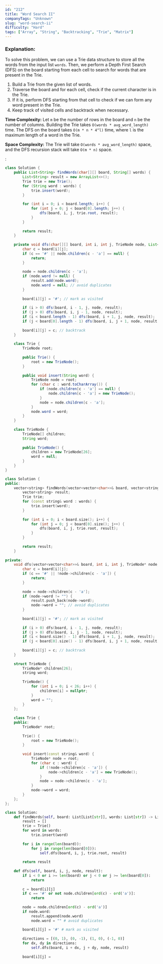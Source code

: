 ```yaml
---
id: "212"
title: "Word Search II"
companyTags: "Unknown"
slug: "word-search-ii"
difficulty: "Hard"
tags: ["Array", "String", "Backtracking", "Trie", "Matrix"]
---
```


### Explanation:
To solve this problem, we can use a Trie data structure to store all the words from the input list `words`. Then, we perform a Depth First Search (DFS) on the board starting from each cell to search for words that are present in the Trie.

1. Build a Trie from the given list of words.
2. Traverse the board and for each cell, check if the current character is in the Trie.
3. If it is, perform DFS starting from that cell to check if we can form any word present in the Trie.
4. Keep track of visited cells and backtrack when necessary.

**Time Complexity:** Let `m` be the number of rows in the board and `n` be the number of columns. Building the Trie takes `O(words * avg_word_length)` time. The DFS on the board takes `O(m * n * 4^l)` time, where `l` is the maximum length of a word in the Trie.

**Space Complexity:** The Trie will take `O(words * avg_word_length)` space, and the DFS recursion stack will take `O(m * n)` space.

:

```java
class Solution {
    public List<String> findWords(char[][] board, String[] words) {
        List<String> result = new ArrayList<>();
        Trie trie = new Trie();
        for (String word : words) {
            trie.insert(word);
        }
        
        for (int i = 0; i < board.length; i++) {
            for (int j = 0; j < board[0].length; j++) {
                dfs(board, i, j, trie.root, result);
            }
        }
        
        return result;
    }
    
    private void dfs(char[][] board, int i, int j, TrieNode node, List<String> result) {
        char c = board[i][j];
        if (c == '#' || node.children[c - 'a'] == null) {
            return;
        }
        
        node = node.children[c - 'a'];
        if (node.word != null) {
            result.add(node.word);
            node.word = null; // avoid duplicates
        }
        
        board[i][j] = '#'; // mark as visited
        
        if (i > 0) dfs(board, i - 1, j, node, result);
        if (j > 0) dfs(board, i, j - 1, node, result);
        if (i < board.length - 1) dfs(board, i + 1, j, node, result);
        if (j < board[0].length - 1) dfs(board, i, j + 1, node, result);
        
        board[i][j] = c; // backtrack
    }
    
    class Trie {
        TrieNode root;
        
        public Trie() {
            root = new TrieNode();
        }
        
        public void insert(String word) {
            TrieNode node = root;
            for (char c : word.toCharArray()) {
                if (node.children[c - 'a'] == null) {
                    node.children[c - 'a'] = new TrieNode();
                }
                node = node.children[c - 'a'];
            }
            node.word = word;
        }
    }
    
    class TrieNode {
        TrieNode[] children;
        String word;
        
        public TrieNode() {
            children = new TrieNode[26];
            word = null;
        }
    }
}
```

```cpp
class Solution {
public:
    vector<string> findWords(vector<vector<char>>& board, vector<string>& words) {
        vector<string> result;
        Trie trie;
        for (const string& word : words) {
            trie.insert(word);
        }
        
        for (int i = 0; i < board.size(); i++) {
            for (int j = 0; j < board[0].size(); j++) {
                dfs(board, i, j, trie.root, result);
            }
        }
        
        return result;
    }
    
private:
    void dfs(vector<vector<char>>& board, int i, int j, TrieNode* node, vector<string>& result) {
        char c = board[i][j];
        if (c == '#' || !node->children[c - 'a']) {
            return;
        }
        
        node = node->children[c - 'a'];
        if (node->word != "") {
            result.push_back(node->word);
            node->word = ""; // avoid duplicates
        }
        
        board[i][j] = '#'; // mark as visited
        
        if (i > 0) dfs(board, i - 1, j, node, result);
        if (j > 0) dfs(board, i, j - 1, node, result);
        if (i < board.size() - 1) dfs(board, i + 1, j, node, result);
        if (j < board[0].size() - 1) dfs(board, i, j + 1, node, result);
        
        board[i][j] = c; // backtrack
    }
    
    struct TrieNode {
        TrieNode* children[26];
        string word;
        
        TrieNode() {
            for (int i = 0; i < 26; i++) {
                children[i] = nullptr;
            }
            word = "";
        }
    };
    
    class Trie {
    public:
        TrieNode* root;
        
        Trie() {
            root = new TrieNode();
        }
        
        void insert(const string& word) {
            TrieNode* node = root;
            for (char c : word) {
                if (!node->children[c - 'a']) {
                    node->children[c - 'a'] = new TrieNode();
                }
                node = node->children[c - 'a'];
            }
            node->word = word;
        }
    };
};
```

```python
class Solution:
    def findWords(self, board: List[List[str]], words: List[str]) -> List[str]:
        result = []
        trie = Trie()
        for word in words:
            trie.insert(word)
        
        for i in range(len(board)):
            for j in range(len(board[0])):
                self.dfs(board, i, j, trie.root, result)
        
        return result
    
    def dfs(self, board, i, j, node, result):
        if i < 0 or i >= len(board) or j < 0 or j >= len(board[0]):
            return
        
        c = board[i][j]
        if c == '#' or not node.children[ord(c) - ord('a')]:
            return
        
        node = node.children[ord(c) - ord('a')]
        if node.word:
            result.append(node.word)
            node.word = "" # avoid duplicates
        
        board[i][j] = '#' # mark as visited
        
        directions = [(0, 1), (0, -1), (1, 0), (-1, 0)]
        for dx, dy in directions:
            self.dfs(board, i + dx, j + dy, node, result)
        
        board[i][j] =